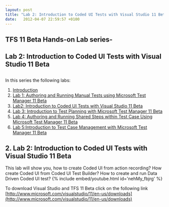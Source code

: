 ```yaml
---
layout: post
title: "Lab 2: Introduction to Coded UI Tests with Visual Studio 11 Beta"
date:   2012-04-07 22:59:57 +0100
---
```


## TFS 11 Beta Hands-on Lab series-

## Lab 2: Introduction to Coded UI Tests with Visual Studio 11 Beta

## 

In this series the following labs:

1.  [Introduction](https://mohamedradwan-devops.github.io/posts/tfs-11-beta-hands-on-lab-series/ "Introduction") 
2.  [Lab 1: Authoring and Running Manual Tests using Microsoft Test Manager 11 Beta](https://mohamedradwan-devops.github.io/posts/lab-1-authoring-and-running-manual-tests-using-microsoft-test-manager-11-beta/ "Authoring and Running Manual Tests using Microsoft Test Manager 11 Beta") 
3.  [Lab2: Introduction to Coded UI Tests with Visual Studio 11 Beta](https://mohamedradwan-devops.github.io/posts/lab-2-introduction-to-coded-ui-tests-with-visual-studio-11-beta/ "Introduction to Coded UI") 
4.  [Lab 3: Introduction to Test Planning with Microsoft Test Manager 11 Beta](https://mohamedradwan-devops.github.io/posts/lab-3-introduction-to-test-planning-with-microsoft-test-manager-11-beta/ "Intro to Test Plan") 
5.  [Lab 4: Authoring and Running Shared Steps within Test Case Using Microsoft Test Manager 11 Beta](https://mohamedradwan-devops.github.io/posts/lab-4-authoring-and-running-shared-steps-within-test-case-using-microsoft-test-manager-11-beta/ "Lab 4 Authoring and Running Shared Steps within Test Case Using Microsoft Test Manager 11 Beta") 
6.  [Lab 5:Introduction to Test Case Management with Microsoft Test Manager 11 Beta](https://mohamedradwan-devops.github.io/posts/lab-5introduction-to-test-case-management-with-microsoft-test-manager-11-beta/ "Intro to Test Case Management with MTM 11 Beta") 

## 2. Lab 2: Introduction to Coded UI Tests with Visual Studio 11 Beta

This lab will show you, how to create Coded UI from
action recording? How create Coded UI from Coded UI Test Builder? How to
create and run Data Driven Coded UI test?
{% include embed/youtube.html id='nehMy_fbjrg' %}

To download Visual Studio and TFS 11 Beta click on the following link
[http://www.microsoft.com/visualstudio/11/en-us/downloads](http://www.microsoft.com/visualstudio/11/en-us/downloads) 

